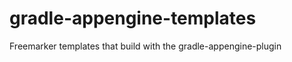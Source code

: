 gradle-appengine-templates
==========================

Freemarker templates that build with the gradle-appengine-plugin 
